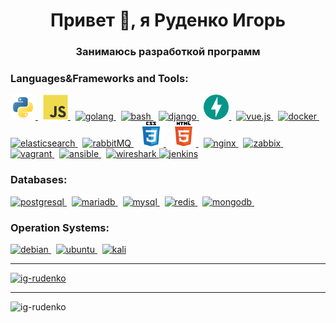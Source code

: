 <h1 align="center">Привет 👋, я Руденко Игорь</h1>
<h3 align="center">Занимаюсь разработкой программ</h3>




<h3 align="left">Languages&Frameworks and Tools:</h3>

<p align="left"> 

<!-- Python -->
<a href="https://www.python.org" target="_blank" rel="noreferrer">
<img src="https://raw.githubusercontent.com/devicons/devicon/master/icons/python/python-original.svg" alt="python" width="40" height="40"/>
</a>&nbsp;
<!-- JS -->
<a href="https://developer.mozilla.org/en-US/docs/Web/JavaScript" target="_blank" rel="noreferrer">
<img src="https://raw.githubusercontent.com/devicons/devicon/master/icons/javascript/javascript-original.svg" alt="javascript" width="40" height="40"/>
</a>&nbsp;
<!-- GO -->
<a href="https://go.dev/" target="_blank" rel="noreferrer">
<img src="https://www.vectorlogo.zone/logos/golang/golang-official.svg" alt="golang" width="80" height="40"/>
</a>&nbsp;
<!-- Bash -->
<a href="https://www.gnu.org/software/bash/" target="_blank" rel="noreferrer"> 
<img src="https://www.vectorlogo.zone/logos/gnu_bash/gnu_bash-icon.svg" alt="bash" width="40" height="40"/>
</a>&nbsp;
<!-- Django -->
<a href="https://www.djangoproject.com/" target="_blank" rel="noreferrer"> 
<img src="https://cdn.worldvectorlogo.com/logos/django.svg" alt="django" width="40" height="40"/> 
</a>&nbsp;
<!-- FastAPI -->
<a href="https://fastapi.tiangolo.com/" target="_blank" rel="noreferrer">
<img src="https://raw.githubusercontent.com/devicons/devicon/6910f0503efdd315c8f9b858234310c06e04d9c0/icons/fastapi/fastapi-original.svg" alt="fastapi" width="40" height="40"/>
</a>&nbsp;
<!-- Vue.js -->
<a href="https://vuejs.org/" target="_blank" rel="noreferrer">
<img src="https://www.vectorlogo.zone/logos/vuejs/vuejs-icon.svg" alt="vue.js" width="40" height="40"/>
</a>&nbsp;
<!-- Docker -->
<a href="https://www.docker.com/" target="_blank" rel="noreferrer"> 
<img src="https://www.vectorlogo.zone/logos/docker/docker-tile.svg" alt="docker" width="40" height="40"/> 
</a>&nbsp;
<!-- Elasticsearch -->
<a href="https://www.elastic.co" target="_blank" rel="noreferrer"> 
<img src="https://www.vectorlogo.zone/logos/elastic/elastic-icon.svg" alt="elasticsearch" width="40" height="40"/> 
</a>&nbsp;
<!-- RabbitMQ -->
<a href="https://www.rabbitmq.com/" target="_blank" rel="noreferrer">
<img src="https://www.vectorlogo.zone/logos/rabbitmq/rabbitmq-icon.svg" alt="rabbitMQ" width="40" height="40"/>
</a>&nbsp;
<!-- CSS -->
<a href="https://www.w3schools.com/css/" target="_blank" rel="noreferrer"> 
<img src="https://raw.githubusercontent.com/devicons/devicon/master/icons/css3/css3-original-wordmark.svg" alt="css3" width="40" height="40"/>
</a>&nbsp;
<!-- HTML5 -->
<a href="https://www.w3.org/html/" target="_blank" rel="noreferrer">
<img src="https://raw.githubusercontent.com/devicons/devicon/master/icons/html5/html5-original-wordmark.svg" alt="html5" width="40" height="40"/>
</a>&nbsp;
<!-- NGINX -->
<a href="https://www.nginx.com" target="_blank" rel="noreferrer">
<img src="https://www.vectorlogo.zone/logos/nginx/nginx-icon.svg" alt="nginx" width="40" height="40"/>
</a>&nbsp;
<!-- Zabbix -->
<a href="https://www.zabbix.com/" target="_blank" rel="noreferrer">
<img src="https://www.vectorlogo.zone/logos/zabbix/zabbix-icon.svg" alt="zabbix" width="40" height="40"/>
</a>&nbsp;
<!-- Vagrant -->
<a href="https://www.vagrantup.com/" target="_blank" rel="noreferrer">
<img src="https://www.vectorlogo.zone/logos/vagrantup/vagrantup-icon.svg" alt="vagrant" width="40" height="40"/>
</a>&nbsp;
<!-- Ansible -->
<a href="https://www.ansible.com/" target="_blank" rel="noreferrer">
<img src="https://www.vectorlogo.zone/logos/ansible/ansible-icon.svg" alt="ansible" width="40" height="40"/>
</a>&nbsp;
<!-- Wireshark -->
<a href="https://www.wireshark.org/" target="_blank" rel="noreferrer">
<img src="https://www.kali.org/tools/wireshark/images/wireshark-logo.svg" alt="wireshark" width="40" height="40"/>
</a>
<!-- Jenkins -->
<a href="https://www.jenkins.io/" target="_blank" rel="noreferrer">
<img src="https://www.vectorlogo.zone/logos/jenkins/jenkins-icon.svg" alt="jenkins" width="40" height="40"/>
</a>
</p>

<h3 align="left">Databases:</h3>

<p align="left">

<!-- PostrgeSQL -->
<a href="https://www.postgresql.org" target="_blank" rel="noreferrer">
<img src="https://www.vectorlogo.zone/logos/postgresql/postgresql-icon.svg" alt="postgresql" width="40" height="40"/>
</a>&nbsp;
<!-- MariaDB -->
<a href="https://mariadb.org/" target="_blank" rel="noreferrer">
<img src="https://www.vectorlogo.zone/logos/mariadb/mariadb-icon.svg" alt="mariadb" width="40" height="40"/>
</a>&nbsp;
<!-- MySQL -->
<a href="https://www.mysql.com/" target="_blank" rel="noreferrer">
<img src="https://www.vectorlogo.zone/logos/mysql/mysql-official.svg" alt="mysql" width="40" height="40"/>
</a>&nbsp;
<!-- Redis -->
<a href="https://redis.io" target="_blank" rel="noreferrer">
<img src="https://www.vectorlogo.zone/logos/redis/redis-icon.svg" alt="redis" width="40" height="40"/>
</a>&nbsp;
<!-- Mongodb -->
<a href="https://www.mongodb.com/" target="_blank" rel="noreferrer">
<img src="https://www.vectorlogo.zone/logos/mongodb/mongodb-icon.svg" alt="mongodb" width="40" height="40"/>
</a>&nbsp;
</p>

<h3 align="left">Operation Systems:</h3>

<p align="left">

<!-- Debian -->
<a href="https://www.debian.org/" target="_blank" rel="noreferrer">
<img src="https://www.vectorlogo.zone/logos/debian/debian-icon.svg" alt="debian" width="40" height="40"/>
</a>&nbsp;
<!-- Ubuntu -->
<a href="https://ubuntu.com/" target="_blank" rel="noreferrer">
<img src="https://www.vectorlogo.zone/logos/ubuntu/ubuntu-icon.svg" alt="ubuntu" width="40" height="40"/>
</a>&nbsp;
<!-- Kali -->
<a href="https://www.kali.org/" target="_blank" rel="noreferrer">
<img src="https://seeklogo.com/images/K/kali-linux-logo-5A3B1D1555-seeklogo.com.png" alt="kali" width="40" height="40"/>
</a>
</p>

<hr>
<a href="https://github.com/ryo-ma/github-profile-trophy"><img src="https://github-profile-trophy.vercel.app/?username=ig-rudenko&no-frame=true&no-bg=true&theme=discord" alt="ig-rudenko" /></a>


<hr>
<img align="left" src="https://github-readme-stats.vercel.app/api?username=ig-rudenko&show_icons=true&locale=en" alt="ig-rudenko" />

<!--
<p>&nbsp;<img align="center" src="https://github-readme-stats.vercel.app/api/top-langs?username=ig-rudenko&show_icons=true&locale=en&layout=compact" alt="ig-rudenko" /></p>
-->
